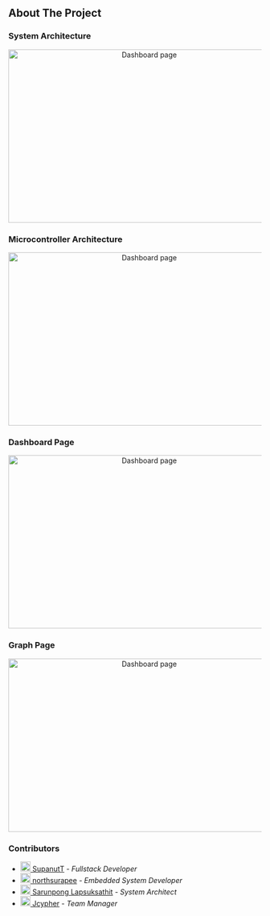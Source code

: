 ## About The Project

### System Architecture
<p align="center">
 <img src="https://cdn.discordapp.com/attachments/1020618076858875985/1109552235035242667/embedded-lab-project-architecture-design.png" alt="Dashboard page" width="545" height="345">
</p>

### Microcontroller Architecture
<p align="center">
 <img src="https://media.discordapp.net/attachments/1020618076858875985/1109552671905554432/image.png" alt="Dashboard page" width="545" height="345">
</p>

### Dashboard Page
<p align="center">
 <img src="https://media.discordapp.net/attachments/1020618076858875985/1109543879448989838/dashboard.png" alt="Dashboard page" width="545" height="345">
</p>

### Graph Page
<p align="center">
 <img src="https://media.discordapp.net/attachments/1020618076858875985/1109543879792930816/graph.png" alt="Dashboard page" width="545" height="345">
</p>
   
### Contributors
* <img src="https://avatars.githubusercontent.com/u/107112702" width="20" height="20">[ SupanutT](https://github.com/SupanutT) - *Fullstack Developer*
* <img src="https://avatars.githubusercontent.com/u/111551070" width="20" height="20">[ northsurapee](https://github.com/northsurapee) - *Embedded System Developer*
* <img src="https://avatars.githubusercontent.com/u/103481180" width="20" height="20">[ Sarunpong Lapsuksathit](https://github.com/sarunnut1236) - *System Architect*
* <img src="https://avatars.githubusercontent.com/u/112408778?v=4" width="20" height="20">[ Jcypher](https://github.com/Jaiiaj21) - *Team Manager*

